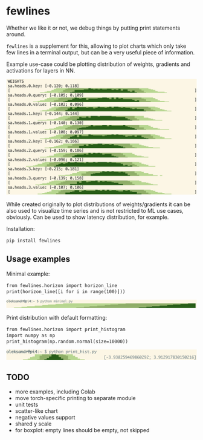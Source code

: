 # fewlines

Whether we like it or not, we debug things by putting print statements around.

`fewlines` is a supplement for this, allowing to plot charts which only take few lines in a terminal output, but can be a very useful piece of information.

Example use-case could be plotting distribution of weights, gradients and activations for layers in NN.

![self-attention weights](static/fewlines_self_attention.png)

While created originally to plot distributions of weights/gradients it can be also used to visualize time series and
is not restricted to ML use cases, obviously. Can be used to show latency distribution, for example.

Installation:
```
pip install fewlines
```

## Usage examples

Minimal example:
```
from fewlines.horizon import horizon_line
print(horizon_line([i for i in range(100)]))
```

![minimal](static/fewlines_minimal.png)

Print distribution with default formatting:
```
from fewlines.horizon import print_histogram
import numpy as np
print_histogram(np.random.normal(size=10000))
```

![histogram](static/fewlines_hist.png)


## TODO
* more examples, including Colab
* move torch-specific printing to separate module
* unit tests
* scatter-like chart
* negative values support
* shared y scale
* for boxplot: empty lines should be empty, not skipped